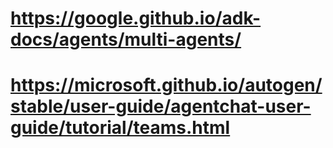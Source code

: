 # https://google.github.io/adk-docs/agents/multi-agents/
# https://microsoft.github.io/autogen/stable/user-guide/agentchat-user-guide/tutorial/teams.html